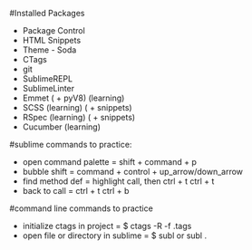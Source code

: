 #Installed Packages

* Package Control
* HTML Snippets
* Theme - Soda
* CTags
* git 
* SublimeREPL
* SublimeLinter
* Emmet ( + pyV8) (learning)
* SCSS (learning) ( + snippets)
* RSpec (learning) ( + snippets)
* Cucumber (learning)

#sublime commands to practice:

* open command palette = shift + command + p
* bubble shift = command + control + up_arrow/down_arrow
* find method def = highlight call, then ctrl + t ctrl + t
* back to call = ctrl + t ctrl + b

#command line commands to practice

* initialize ctags in project = $ ctags -R -f .tags
* open file or directory in sublime = $ subl <filename> or subl .


